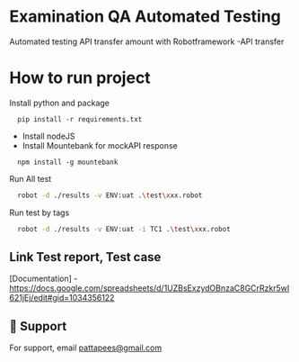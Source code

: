 # Examination QA Automated Testing

Automated testing API transfer amount with Robotframework
-API transfer

# How to run project

Install python and package

```
  pip install -r requirements.txt
```

- Install nodeJS
- Install Mountebank for mockAPI response

```
  npm install -g mountebank
```

Run All test

```bash
  robot -d ./results -v ENV:uat .\test\xxx.robot
```

Run test by tags

```bash
  robot -d ./results -v ENV:uat -i TC1 .\test\xxx.robot
```

## Link Test report, Test case
[Documentation] - https://docs.google.com/spreadsheets/d/1UZBsExzydOBnzaC8GCrRzkr5wI621jEj/edit#gid=1034356122

## 💬 Support

For support, email pattapees@gmail.com
